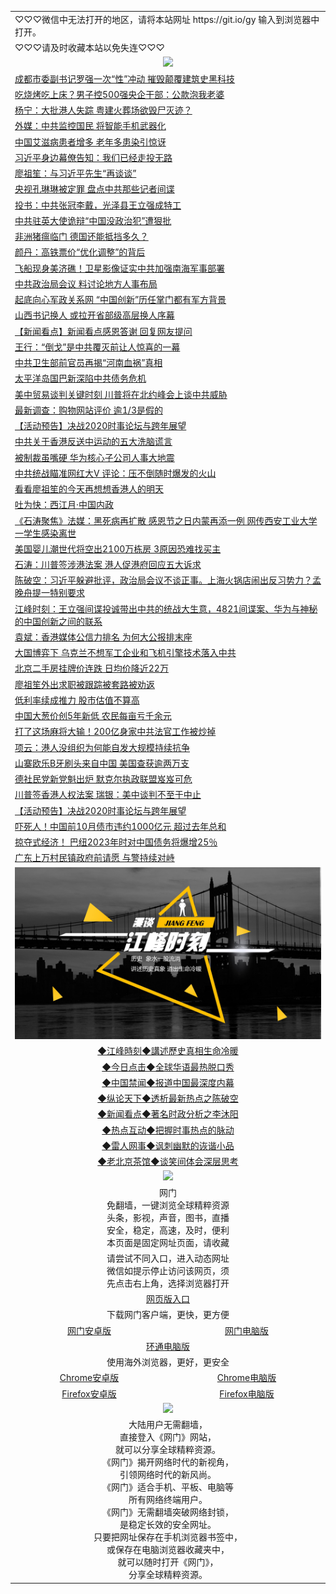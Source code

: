  <table>
<tr>
<td colspan="2" align=left>
♡♡♡微信中无法打开的地区，请将本站网址 https://git.io/gy 输入到浏览器中打开。 
 </td>
</tr>
 <tr>
 <td colspan="2" align=left>
♡♡♡请及时收藏本站以免失连♡♡♡
</td>
 </tr>
  <tr>
    <td colspan="2" align=center><img src="https://cdn.jsdelivr.net/gh/gyoupiodf/im1/%E7%BD%91%E9%97%A8%E6%96%B0%E9%97%BB1.jpg"></td>
 </tr>
<tr><td colspan="2" align="left"><a href="https://xball.casa/oo.aspx?name=c1101258&key=eqxowaguscvmxdgc&from=gy">成都市委副书记罗强一次“性”冲动 摧毁颠覆建筑史黑科技</a></td></tr>
<tr><td colspan="2" align="left"><a href="https://xball.casa/oo.aspx?name=c1101317&key=eqxowaguscvmxdgc&from=gy">吃烧烤吃上床？男子控500强央企干部：公款泡我老婆</a></td></tr>
<tr><td colspan="2" align="left"><a href="https://xball.casa/oo.aspx?name=c1101311&key=eqxowaguscvmxdgc&from=gy">杨宁：大批港人失踪 粤建火葬场欲毁尸灭迹？</a></td></tr>
<tr><td colspan="2" align="left"><a href="https://xball.casa/oo.aspx?name=c1101324&key=eqxowaguscvmxdgc&from=gy">外媒：中共监控国民 将智能手机武器化</a></td></tr>
<tr><td colspan="2" align="left"><a href="https://xball.casa/oo.aspx?name=c1101306&key=eqxowaguscvmxdgc&from=gy">中国艾滋病患者增多 老年多患染引惊讶</a></td></tr>
<tr><td colspan="2" align="left"><a href="https://xball.casa/oo.aspx?name=c1101332&key=eqxowaguscvmxdgc&from=gy">习近平身边幕僚告知：我们已经走投无路</a></td></tr>
<tr><td colspan="2" align="left"><a href="https://xball.casa/oo.aspx?name=c1101264&key=eqxowaguscvmxdgc&from=gy">廖祖笙：与习近平先生“再谈谈”</a></td></tr>
<tr><td colspan="2" align="left"><a href="https://xball.casa/oo.aspx?name=c1101310&key=eqxowaguscvmxdgc&from=gy">央视孔琳琳被定罪 盘点中共那些记者间谍</a></td></tr>
<tr><td colspan="2" align="left"><a href="https://xball.casa/oo.aspx?name=c1101330&key=eqxowaguscvmxdgc&from=gy">投书：中共张冠李戴，光泽县王立强成特工</a></td></tr>
<tr><td colspan="2" align="left"><a href="https://xball.casa/oo.aspx?name=c1101329&key=eqxowaguscvmxdgc&from=gy">中共驻英大使诡辩“中国没政治犯”遭狠批</a></td></tr>
<tr><td colspan="2" align="left"><a href="https://xball.casa/oo.aspx?name=c1101307&key=eqxowaguscvmxdgc&from=gy">非洲猪瘟临门 德国还能抵挡多久？</a></td></tr>
<tr><td colspan="2" align="left"><a href="https://xball.casa/oo.aspx?name=c1101294&key=eqxowaguscvmxdgc&from=gy">颜丹：高铁票价“优化调整”的背后</a></td></tr>
<tr><td colspan="2" align="left"><a href="https://xball.casa/oo.aspx?name=c1101316&key=eqxowaguscvmxdgc&from=gy">飞船现身美济礁！卫星影像证实中共加强南海军事部署</a></td></tr>
<tr><td colspan="2" align="left"><a href="https://xball.casa/oo.aspx?name=c1101298&key=eqxowaguscvmxdgc&from=gy">中共政治局会议 料讨论地方人事布局</a></td></tr>
<tr><td colspan="2" align="left"><a href="https://xball.casa/oo.aspx?name=c1101257&key=eqxowaguscvmxdgc&from=gy">起底向心军政关系网 “中国创新”历任掌门都有军方背景</a></td></tr>
<tr><td colspan="2" align="left"><a href="https://xball.casa/oo.aspx?name=c1101280&key=eqxowaguscvmxdgc&from=gy">山西书记换人 或拉开省部级高层换人序幕</a></td></tr>
<tr><td colspan="2" align="left"><a href="https://xball.casa/oo.aspx?name=c1101323&key=eqxowaguscvmxdgc&from=gy">【新闻看点】新闻看点感恩答谢 回复网友提问</a></td></tr>
<tr><td colspan="2" align="left"><a href="https://xball.casa/oo.aspx?name=c1101288&key=eqxowaguscvmxdgc&from=gy">王行：“倒戈”是中共覆灭前让人惊喜的一幕</a></td></tr>
<tr><td colspan="2" align="left"><a href="https://xball.casa/oo.aspx?name=c1101328&key=eqxowaguscvmxdgc&from=gy">中共卫生部前官员再揭“河南血祸”真相</a></td></tr>
<tr><td colspan="2" align="left"><a href="https://xball.casa/oo.aspx?name=c1101309&key=eqxowaguscvmxdgc&from=gy">太平洋岛国巴新深陷中共债务危机</a></td></tr>
<tr><td colspan="2" align="left"><a href="https://xball.casa/oo.aspx?name=c1101289&key=eqxowaguscvmxdgc&from=gy">美中贸易谈判关键时刻 川普将在北约峰会上谈中共威胁</a></td></tr>
<tr><td colspan="2" align="left"><a href="https://xball.casa/oo.aspx?name=c1101315&key=eqxowaguscvmxdgc&from=gy">最新调查：购物网站评价 逾1/3是假的</a></td></tr>
<tr><td colspan="2" align="left"><a href="https://xball.casa/oo.aspx?name=c1101293&key=eqxowaguscvmxdgc&from=gy">【活动预告】决战2020时事论坛与跨年展望</a></td></tr>
<tr><td colspan="2" align="left"><a href="https://xball.casa/oo.aspx?name=c1101297&key=eqxowaguscvmxdgc&from=gy">中共关于香港反送中运动的五大洗脑谎言</a></td></tr>
<tr><td colspan="2" align="left"><a href="https://xball.casa/oo.aspx?name=c1101285&key=eqxowaguscvmxdgc&from=gy">被制裁虽嘴硬 华为核心子公司人事大地震</a></td></tr>
<tr><td colspan="2" align="left"><a href="https://xball.casa/oo.aspx?name=c1101334&key=eqxowaguscvmxdgc&from=gy">中共统战瞄准网红大V 评论：压不倒随时爆发的火山</a></td></tr>
<tr><td colspan="2" align="left"><a href="https://xball.casa/oo.aspx?name=c1101265&key=eqxowaguscvmxdgc&from=gy">看看廖祖笙的今天再想想香港人的明天</a></td></tr>
<tr><td colspan="2" align="left"><a href="https://xball.casa/oo.aspx?name=c1101325&key=eqxowaguscvmxdgc&from=gy">吐为快：西江月·中国内政</a></td></tr>
<tr><td colspan="2" align="left"><a href="https://xball.casa/oo.aspx?name=c1101283&key=eqxowaguscvmxdgc&from=gy">《石涛聚焦》法媒：黑死病再扩散 感恩节之日内蒙再添一例 网传西安工业大学一学生感染离世</a></td></tr>
<tr><td colspan="2" align="left"><a href="https://xball.casa/oo.aspx?name=c1101314&key=eqxowaguscvmxdgc&from=gy">美国婴儿潮世代将空出2100万栋房 3原因恐难找买主</a></td></tr>
 <tr><td colspan="2" align="left"><a href="https://xball.casa/oo.aspx?name=c816850&key=eqxowaguscvmxdgc&from=gy">石涛：川普签涉港法案 港人促港府回应五大诉求</a></td></tr>
<tr><td colspan="2" align="left"><a href="https://xball.casa/oo.aspx?name=c816932&key=eqxowaguscvmxdgc&from=gy">陈破空：习近平躲避批评，政治局会议不谈正事。上海火锅店闹出反习势力？孟晚舟提一特别要求</a></td></tr>
<tr><td colspan="2" align="left"><a href="https://xball.casa/oo.aspx?name=c922850&key=eqxowaguscvmxdgc&from=gy">江峰时刻：王立强间谍投诚带出中共的统战大生意，4821间谍案、华为与神秘的中国创新之间的联系</a></td></tr>
<tr><td colspan="2" align="left"><a href="https://xball.casa/oo.aspx?name=c1101281&key=eqxowaguscvmxdgc&from=gy">袁斌：香港媒体公信力排名 为何大公报排末座</a></td></tr>
<tr><td colspan="2" align="left"><a href="https://xball.casa/oo.aspx?name=c1101299&key=eqxowaguscvmxdgc&from=gy">大国博弈下 乌克兰不想军工企业和飞机引擎技术落入中共</a></td></tr>
<tr><td colspan="2" align="left"><a href="https://xball.casa/oo.aspx?name=c1101304&key=eqxowaguscvmxdgc&from=gy">北京二手房挂牌价连跌 日均价降近22万</a></td></tr>
<tr><td colspan="2" align="left"><a href="https://xball.casa/oo.aspx?name=c1101263&key=eqxowaguscvmxdgc&from=gy">廖祖笙外出求职被跟踪被套路被劝返</a></td></tr>
<tr><td colspan="2" align="left"><a href="https://xball.casa/oo.aspx?name=c1101318&key=eqxowaguscvmxdgc&from=gy">低利率续成推力 股市估值不算高</a></td></tr>
<tr><td colspan="2" align="left"><a href="https://xball.casa/oo.aspx?name=c1101327&key=eqxowaguscvmxdgc&from=gy">中国大葱价创5年新低 农民每亩亏千余元</a></td></tr>
<tr><td colspan="2" align="left"><a href="https://xball.casa/oo.aspx?name=c1101349&key=eqxowaguscvmxdgc&from=gy">打了这场麻将大输！200亿身家中共法官工作被炒掉</a></td></tr>
<tr><td colspan="2" align="left"><a href="https://xball.casa/oo.aspx?name=c1101282&key=eqxowaguscvmxdgc&from=gy">项云：港人没组织为何能自发大规模持续抗争</a></td></tr>
<tr><td colspan="2" align="left"><a href="https://xball.casa/oo.aspx?name=c1101305&key=eqxowaguscvmxdgc&from=gy">山寨欧乐B牙刷头来自中国 美国查获逾两万支</a></td></tr>
<tr><td colspan="2" align="left"><a href="https://xball.casa/oo.aspx?name=c1101331&key=eqxowaguscvmxdgc&from=gy">德社民党新党魁出炉 默克尔执政联盟岌岌可危</a></td></tr>
<tr><td colspan="2" align="left"><a href="https://xball.casa/oo.aspx?name=c1101296&key=eqxowaguscvmxdgc&from=gy">川普签香港人权法案 瑞银：美中谈判不至于中止</a></td></tr>
<tr><td colspan="2" align="left"><a href="https://xball.casa/oo.aspx?name=c1101312&key=eqxowaguscvmxdgc&from=gy">【活动预告】决战2020时事论坛与跨年展望</a></td></tr>
<tr><td colspan="2" align="left"><a href="https://xball.casa/oo.aspx?name=c1101266&key=eqxowaguscvmxdgc&from=gy">吓死人！中国前10月债市违约1000亿元 超过去年总和</a></td></tr>
<tr><td colspan="2" align="left"><a href="https://xball.casa/oo.aspx?name=c1101269&key=eqxowaguscvmxdgc&from=gy">掠夺式经济！ 巴纽2023年时对中国债务将爆增25％</a></td></tr>
<tr><td colspan="2" align="left"><a href="https://xball.casa/oo.aspx?name=c1101308&key=eqxowaguscvmxdgc&from=gy">广东上万村民镇政府前请愿 与警持续对峙</a></td></tr>


 <tr>
   <td colspan="2" align=center><img src="https://github.com/gyoupiodf/im1/blob/master/jf-1.jpg"></td>
  </tr>
   <tr>
   <td colspan="2" align=center> 
<a href="https://xball.casa/oo.aspx?name=c922850&key=eqxowaguscvmxdgc&from=gy&tag=9877">◆江峰時刻◆講述歷史真相生命冷暖</a><br/>
    </td>
  </tr>
   <tr>
   <td colspan="2" align=center> 
<a href="https://xball.casa/oo.aspx?name=c816850&key=eqxowaguscvmxdgc&from=gy&tag=9877">◆今日点击◆全球华语最热脱口秀</a><br/>
    </td>
  </tr>
  <tr>
  <td colspan="2" align=center>
<a href="https://xball.casa/oo.aspx?name=c816860&key=eqxowaguscvmxdgc&from=gy&tag=99733110">◆中国禁闻◆报道中国最深度内幕</a><br/>
   </tr>
  <tr>
     <td colspan="2" align=center>
<a href="https://xball.casa/oo.aspx?name=c816855&key=eqxowaguscvmxdgc&from=gy&tag=997110">◆纵论天下◆透析最新热点之陈破空</a><br/>
   </tr>
   <tr>
      <td colspan="2" align=center>
<a href="https://xball.casa/oo.aspx?name=c838308&key=eqxowaguscvmxdgc&from=gy&tag=9973110">◆新闻看点◆著名时政分析之李沐阳</a><br/>
   </tr>
   <tr>
     <td colspan="2" align=center>
<a href="https://xball.casa/oo.aspx?name=c816852&key=eqxowaguscvmxdgc&from=gy&tag=9733110">◆热点互动◆把握时事热点的脉动</a><br/>
   </tr>
   <tr>
      <td colspan="2" align=center>
<a href="https://xball.casa/oo.aspx?name=c816694&key=eqxowaguscvmxdgc&from=gy&tag=93310">◆雷人网事◆讽刺幽默的诙谐小品</a><br/>
   </tr>
   <tr>
    <td colspan="2" align=center>
<a href="https://xball.casa/oo.aspx?name=c816650&key=eqxowaguscvmxdgc&from=gy&tag=9973110">◆老北京茶馆◆谈笑间体会深层思考</a><br/>
   </tr>
 <tr>
    <td colspan="2" align="center"><img src="https://gitlab.com/ogate2/up/raw/master/_/oGate65.jpg"/></td>
  </tr>
  <tr>
    <td colspan="2" align="center">网门<br/>免翻墙，一键浏览全球精粹资源<br/>头条，影视，声音，图书，直播<br/>安全，稳定，高速，及时，便利<br/>本页面是固定网址页面，请收藏</td>
  <tr>
  <tr>
    <td colspan="2" align="center">请尝试不同入口，进入动态网址<br/>微信如提示停止访问该网页，须<br/>先点击右上角，选择浏览器打开</td>
  <tr>
   <tr>
    <td colspan="2" align="center"><a href="https://cdn.statically.io/gh/otiny/up/master/show.htm">网页版入口</a></td>
  </tr>
  <tr>
    <td colspan="2" align="center">下载网门客户端，更快，更方便</td>
  <tr>
  <tr>
    <td align="center"><a href="https://gitlab.com/ogate2/up/raw/master/_/oGatea.apk">网门安卓版</a></td>
    <td align="center"><a href="https://gitlab.com/ogate2/up/raw/master/_/oGate.zip">网门电脑版</a></td>
  </tr>
  <tr>
    <td colspan="2" align="center"><a href="https://gitlab.com/ogate2/up/raw/master/_/oPipe.zip">环通电脑版</a></td>
  </tr>
  <tr>
    <td colspan="2" align="center">使用海外浏览器，更好，更安全</td>
  <tr>
  <tr>
    <td align="center"><a href="https://gitlab.com/ogate2/up/raw/master/_/Chrome.apk">Chrome安卓版</a></td>
    <td align="center"><a href="https://gitlab.com/ogate2/up/raw/master/_/Chrome.zip">Chrome电脑版</a></td>
  </tr>
  <tr>
    <td align="center"><a href="https://gitlab.com/ogate2/up/raw/master/_/Firefox.apk">Firefox安卓版</a></td>
    <td align="center"><a href="https://gitlab.com/ogate2/up/raw/master/_/Firefox.zip">Firefox电脑版</a></td>
  </tr>
  <tr>
    <td colspan="2" align="center"><img src="https://gitlab.com/ogate2/up/raw/master/_/oGate640.jpg"/></td>
  </tr>
  <tr>
    <td colspan="2" align="center">
大陆用户无需翻墙，<br/>
直接登入《网门》网站，<br/>就可以分享全球精粹资源。<br/>
《网门》揭开网络时代的新视角，<br/>引领网络时代的新风尚。<br/>
《网门》适合手机、平板、电脑等<br/>所有网络终端用户。<br/>
《网门》无需翻墙突破网络封锁，<br/>是稳定长效的安全网址。<br/>
只要把网址保存在手机浏览器书签中，<br/>或保存在电脑浏览器收藏夹中，<br/>
就可以随时打开《网门》，<br/>
分享全球精粹资源。</td>
  </tr>
</table>


